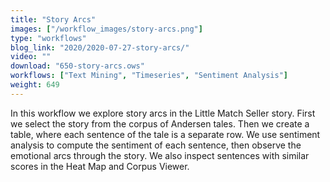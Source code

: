 ```yaml
---
title: "Story Arcs"
images: ["/workflow_images/story-arcs.png"]
type: "workflows"
blog_link: "2020/2020-07-27-story-arcs/"
video: ""
download: "650-story-arcs.ows"
workflows: ["Text Mining", "Timeseries", "Sentiment Analysis"]
weight: 649
---
```


In this workflow we explore story arcs in the Little Match Seller story. First we select the story from the corpus of Andersen tales. Then we create a table, where each sentence of the tale is a separate row. We use sentiment analysis to compute the sentiment of each sentence, then observe the emotional arcs through the story. We also inspect sentences with similar scores in the Heat Map and Corpus Viewer.
